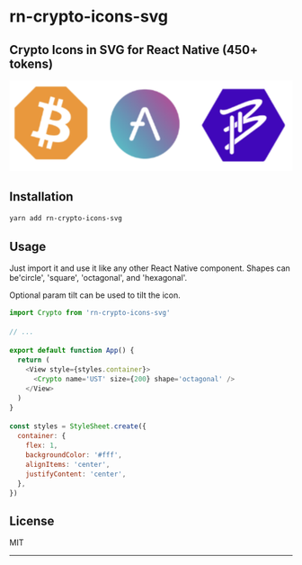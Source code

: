 # rn-crypto-icons-svg

Crypto Icons in SVG for React Native (450+ tokens)
---
<img src="coins.png" />

## Installation

```sh
yarn add rn-crypto-icons-svg
```

## Usage

Just import it and use it like any other React Native component.
Shapes can be'circle', 'square', 'octagonal', and 'hexagonal'.

Optional param tilt can be used to tilt the icon.

```js
import Crypto from 'rn-crypto-icons-svg'

// ...

export default function App() {
  return (
    <View style={styles.container}>
      <Crypto name='UST' size={200} shape='octagonal' />
    </View>
  )
}

const styles = StyleSheet.create({
  container: {
    flex: 1,
    backgroundColor: '#fff',
    alignItems: 'center',
    justifyContent: 'center',
  },
})
```

## License

MIT

---

